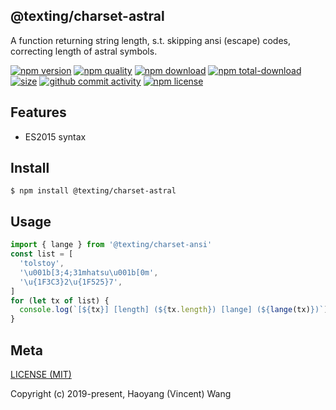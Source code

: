 ## @texting/charset-astral

A function returning string length, s.t. skipping ansi (escape) codes, correcting length of astral symbols.

[![npm version][npm-image]][npm-url]
[![npm quality][quality-image]][quality-url]
[![npm download][download-image]][npm-url]
[![npm total-download][total-download-image]][npm-url]
[![size][size]][size-url]
[![github commit activity][commit-image]][github-url]
[![npm license][license-image]][npm-url]

## Features

- ES2015 syntax

## Install

```console
$ npm install @texting/charset-astral
```

## Usage

```js
import { lange } from '@texting/charset-ansi'
const list = [
  'tolstoy',
  '\u001b[3;4;31mhatsu\u001b[0m',
  '\u{1F3C3}2\u{1F525}7',
]
for (let tx of list) {
  console.log(`[${tx}] [length] (${tx.length}) [lange] (${lange(tx)})`)
}
```

## Meta

[LICENSE (MIT)](/LICENSE)

Copyright (c) 2019-present, Haoyang (Vincent) Wang

[//]: <> (Shields)

[npm-image]: https://img.shields.io/npm/v/@texting/charset-astral.svg?style=flat-square

[quality-image]: http://npm.packagequality.com/shield/@texting/charset-astral.svg?style=flat-square

[download-image]: https://img.shields.io/npm/dm/@texting/charset-astral.svg?style=flat-square

[total-download-image]:https://img.shields.io/npm/dt/@texting/charset-astral.svg?style=flat-square

[license-image]: https://img.shields.io/npm/l/@texting/charset-astral.svg?style=flat-square

[commit-image]: https://img.shields.io/github/commit-activity/y/hoyeungw/spare/charset?style=flat-square

[size]: https://flat.badgen.net/packagephobia/install/@texting/charset-astral

[//]: <> (Link)

[npm-url]: https://npmjs.org/package/@texting/charset-astral

[quality-url]: http://packagequality.com/#?package=@texting/charset-astral

[github-url]: https://github.com/hoyeungw/@texting/charset-astral

[size-url]: https://packagephobia.now.sh/result?p=@texting/charset-astral
